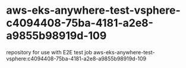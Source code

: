 # aws-eks-anywhere-test-vsphere-c4094408-75ba-4181-a2e8-a9855b98919d-109
repository for use with E2E test job aws-eks-anywhere-test-vsphere:c4094408-75ba-4181-a2e8-a9855b98919d-109
